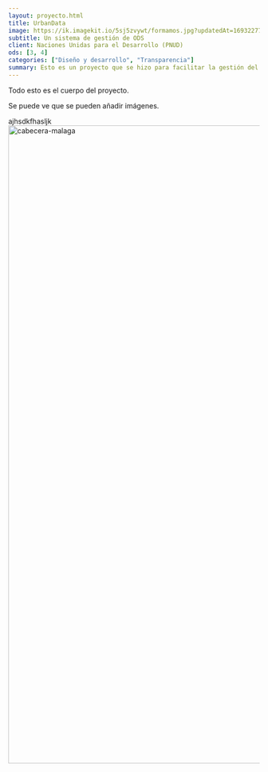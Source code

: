 ```yaml
---
layout: proyecto.html
title: UrbanData
image: https://ik.imagekit.io/5sj5zvywt/formamos.jpg?updatedAt=1693227703424
subtitle: Un sistema de gestión de ODS
client: Naciones Unidas para el Desarrollo (PNUD)
ods: [3, 4]
categories: ["Diseño y desarrollo", "Transparencia"]
summary: Esto es un proyecto que se hizo para facilitar la gestión del cumplimiento de la agenda 2030 y los Objetivos de Desarrollo Sostenible
---
```


Todo esto es el cuerpo del proyecto.

Se puede ve que se pueden añadir imágenes.

ajhsdkfhasljk
<img width="1280" alt="cabecera-malaga" src="https://github.com/dzenreda/new.enreda.coop/assets/82654816/8883ab7a-8a05-458e-bb4d-1732b179af7d">
